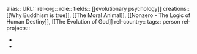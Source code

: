 alias::
URL::
rel-org::
role::
fields:: [[evolutionary psychology]]
creations:: [[Why Buddhism is true]], [[The Moral Animal]], [[Nonzero - The Logic of Human Destiny]], [[The Evolution of God]]
rel-country::
tags:: person
rel-projects::



-
-
